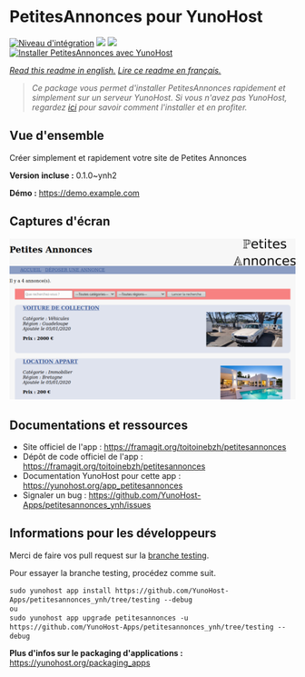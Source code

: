 # PetitesAnnonces pour YunoHost

[![Niveau d'intégration](https://dash.yunohost.org/integration/petitesannonces.svg)](https://dash.yunohost.org/appci/app/petitesannonces) ![](https://ci-apps.yunohost.org/ci/badges/petitesannonces.status.svg) ![](https://ci-apps.yunohost.org/ci/badges/petitesannonces.maintain.svg)  
[![Installer PetitesAnnonces avec YunoHost](https://install-app.yunohost.org/install-with-yunohost.svg)](https://install-app.yunohost.org/?app=petitesannonces)

*[Read this readme in english.](./README.md)*
*[Lire ce readme en français.](./README_fr.md)*

> *Ce package vous permet d'installer PetitesAnnonces rapidement et simplement sur un serveur YunoHost.
Si vous n'avez pas YunoHost, regardez [ici](https://yunohost.org/#/install) pour savoir comment l'installer et en profiter.*

## Vue d'ensemble

Créer simplement et rapidement votre site de Petites Annonces

**Version incluse :** 0.1.0~ynh2

**Démo :** https://demo.example.com

## Captures d'écran

![](./doc/screenshots/demo.png)

## Documentations et ressources

* Site officiel de l'app : https://framagit.org/toitoinebzh/petitesannonces
* Dépôt de code officiel de l'app : https://framagit.org/toitoinebzh/petitesannonces
* Documentation YunoHost pour cette app : https://yunohost.org/app_petitesannonces
* Signaler un bug : https://github.com/YunoHost-Apps/petitesannonces_ynh/issues

## Informations pour les développeurs

Merci de faire vos pull request sur la [branche testing](https://github.com/YunoHost-Apps/petitesannonces_ynh/tree/testing).

Pour essayer la branche testing, procédez comme suit.
```
sudo yunohost app install https://github.com/YunoHost-Apps/petitesannonces_ynh/tree/testing --debug
ou
sudo yunohost app upgrade petitesannonces -u https://github.com/YunoHost-Apps/petitesannonces_ynh/tree/testing --debug
```

**Plus d'infos sur le packaging d'applications :** https://yunohost.org/packaging_apps